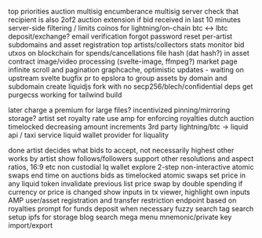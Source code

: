 top priorities
auction multisig encumberance
multisig server check that recipient is also 2of2
auction extension if bid received in last 10 minutes
server-side filtering / limits
coinos for lightning/on-chain btc <-> lbtc deposit/exchange?
email verification
forgot password reset
per-artist subdomains and asset registration
top artists/collectors stats
monitor bid utxos on blockchain for spends/cancellations
file hash (dat hash?) in asset contract
image/video processing (svelte-image, ffmpeg?)
market page infinite scroll and pagination
graphcache, optimistic updates - waiting on upstream svelte bugfix
pr to epslora to group assets by domain and subdomain
create liquidjs fork with no secp256/blech/confidential deps
get purgecss working for tailwind build


later
charge a premium for large files? incentivized pinning/mirroring storage?
artist set royalty rate
use amp for enforcing royalties
dutch auction timelocked decreasing amount increments
3rd party lightning/btc -> liquid api / taxi service
liquid wallet provider for liquality

done
artist decides what bids to accept, not necessarily highest
other works by artist
show follows/followers
support other resolutions and aspect ratios, 16:9 etc
non custodial lq wallet
explore 2-step non-interactive atomic swaps
end time on auctions
bids as timelocked atomic swaps
set price in any liquid token
invalidate previous list price swap by double spending if currency or price is changed
show inputs in tx viewer, highlight own inputs
AMP user/asset registration and transfer restriction endpoint based on royalties
prompt for funds deposit when necessary
fuzzy search
tag search
setup ipfs for storage
blog
search mega menu
mnemonic/private key import/export
